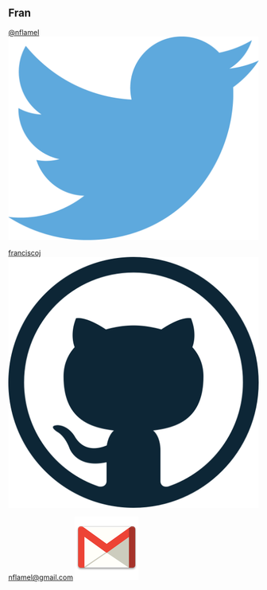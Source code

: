 ## Fran

[@nflamel](https://twitter.com/nflamel) ![logo-twitter](images/logo-twitter.png)

[franciscoj](https://github.com/franciscoj) ![logo-github](images/logo-github.png)

[nflamel@gmail.com](mailto:nflamel@gmail.com) ![logo-gmail](images/logo-gmail.png)
